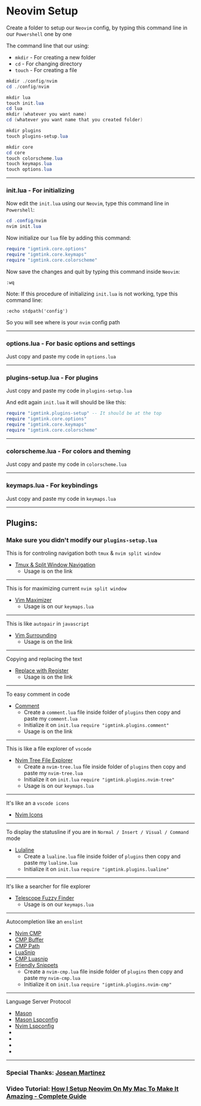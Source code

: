 # Neovim Setup

Create a folder to setup our `Neovim` config, by typing this command line in our `Powershell` one by one

The command line that our using:
- `mkdir` - For creating a new folder
- `cd` - For changing directory
- `touch` - For creating a file

```powershell
mkdir ./config/nvim
cd ./config/nvim

mkdir lua
touch init.lua
cd lua
mkdir (whatever you want name)
cd (whatever you want name that you created folder)

mkdir plugins
touch plugins-setup.lua

mkdir core
cd core
touch colorscheme.lua
touch keymaps.lua
touch options.lua
```

***

### init.lua - For initializing

Now edit the `init.lua` using our `Neovim`, type this command line in `Powershell`: 

```powershell
cd .config/nvim
nvim init.lua
```

Now initialize our `lua` file by adding this command:

```lua
require "igmtink.core.options"
require "igmtink.core.keymaps"
require "igmtink.core.colorscheme"
```

Now save the changes and quit by typing this command inside `Neovim`:

```nvim
:wq
```

Note: If this procedure of initializing `init.lua` is not working, type this command line:

```nvim
:echo stdpath('config')
```

So you will see where is your `nvim` config path

***

### options.lua - For basic options and settings

Just copy and paste my code in `options.lua`

***

### plugins-setup.lua - For plugins

Just copy and paste my code in `plugins-setup.lua`

And edit again `init.lua` it will should be like this:

```lua
require "igmtink.plugins-setup" -- It should be at the top
require "igmtink.core.options"
require "igmtink.core.keymaps"
require "igmtink.core.colorscheme"
```

***

### colorscheme.lua - For colors and theming

Just copy and paste my code in `colorscheme.lua`

***

### keymaps.lua - For keybindings

Just copy and paste my code in `keymaps.lua`

***

## Plugins:
### Make sure you didn't modify our `plugins-setup.lua`

This is for controling navigation both `tmux` & `nvim split window`
- [Tmux & Split Window Navigation](https://github.com/christoomey/vim-tmux-navigator)
  - Usage is on the link
  
***

This is for maximizing current `nvim split window`
- [Vim Maximizer](https://github.com/szw/vim-maximizer)
  - Usage is on our `keymaps.lua`
  
***

This is like `autopair` in `javascript`
- [Vim Surrounding](https://github.com/tpope/vim-surround)
  - Usage is on the link
  
***

Copying and replacing the text
- [Replace with Register](https://github.com/vim-scripts/ReplaceWithRegister)
  - Usage is on the link
  
***

To easy comment in code
- [Comment](https://github.com/numToStr/Comment.nvim)
  - Create a `comment.lua` file inside folder of `plugins` then copy and paste my `comment.lua`
  - Initialize it on `init.lua` `require "igmtink.plugins.comment"`
  - Usage is on the link
  
***

This is like a file explorer of `vscode`
- [Nvim Tree File Explorer](https://github.com/nvim-tree/nvim-tree.lua)
  - Create a `nvim-tree.lua` file inside folder of `plugins` then copy and paste my `nvim-tree.lua`
  - Initialize it on `init.lua` `require "igmtink.plugins.nvim-tree"`
  - Usage is on our `keymaps.lua`
  
***

It's like an a `vscode icons`
- [Nvim Icons](https://github.com/nvim-tree/nvim-web-devicons)

***

To display the statusline if you are in `Normal / Insert / Visual / Command` mode 
- [Lulaline](https://github.com/nvim-lualine/lualine.nvim)
  - Create a `lualine.lua` file inside folder of `plugins` then copy and paste my `lualine.lua`
  - Initialize it on `init.lua` `require "igmtink.plugins.lualine"`
 
***

It's like a searcher for file explorer
- [Telescope Fuzzy Finder](https://github.com/nvim-telescope/telescope.nvim#getting-started)
  - Usage is on our `keymaps.lua`
  
***

Autocompletion like an `enslint`
- [Nvim CMP](https://github.com/hrsh7th/nvim-cmp)
- [CMP Buffer](https://github.com/hrsh7th/cmp-buffer)
- [CMP Path](https://github.com/hrsh7th/cmp-path)
- [LuaSnip](https://github.com/L3MON4D3/LuaSnip)
- [CMP Luasnip](https://github.com/saadparwaiz1/cmp_luasnip)
- [Friendly Snippets](https://github.com/rafamadriz/friendly-snippets)
  - Create a `nvim-cmp.lua` file inside folder of `plugins` then copy and paste my `nvim-cmp.lua`
  - Initialize it on `init.lua` `require "igmtink.plugins.nvim-cmp"`

***

Language Server Protocol
- [Mason](https://github.com/williamboman/mason.nvim)
- [Mason Lspconfig](https://github.com/williamboman/mason-lspconfig.nvim)
- [Nvim Lspconfig](https://github.com/neovim/nvim-lspconfig)
- []()
- []()
- []()
- []()

***

### Special Thanks: [Josean Martinez](https://www.youtube.com/watch?v=vdn_pKJUda8&list=PLmMocGWXmbd_MTRMJTTK8lCxmBcjYZvF_&index=2&t=449s)

### Video Tutorial: [How I Setup Neovim On My Mac To Make It Amazing - Complete Guide](https://www.youtube.com/watch?v=vdn_pKJUda8&list=PLmMocGWXmbd_MTRMJTTK8lCxmBcjYZvF_&index=2&t=449s)
